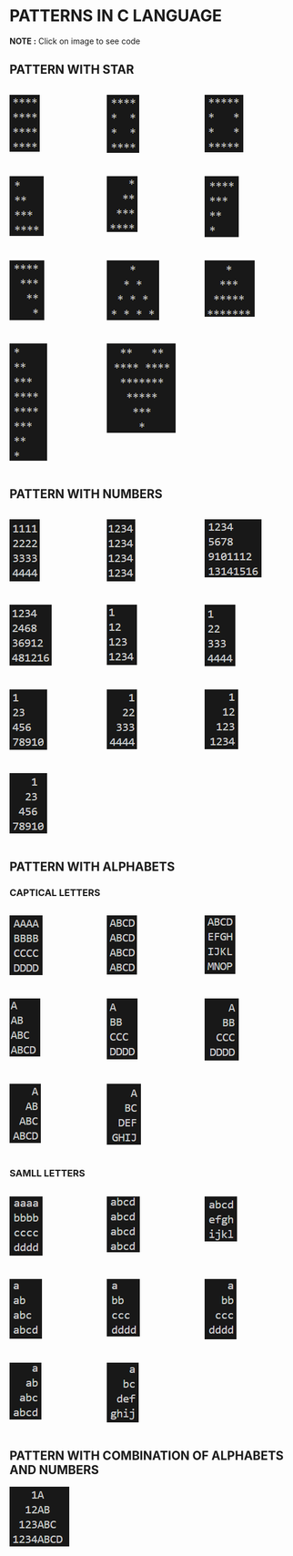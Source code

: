# PATTERNS IN C LANGUAGE 

**NOTE :**  Click on image to see code 
## PATTERN WITH STAR
<div style="display: grid; grid-template-columns: 1fr 1fr 1fr; gap: 10px;">

[![PATTERN IMAGE](Pattern/IMG/IMG1.png "PATTERN")](Pattern/pat1.c) 

[![PATTERN IMAGE](Pattern/IMG/IMG11.png "PATTERN")](Pattern/pat11.c) 

[![PATTERN IMAGE](Pattern/IMG/IMG12.png "PATTERN")](Pattern/pat12.c) 

[![PATTERN IMAGE](Pattern/IMG/IMG13.png "PATTERN")](Pattern/pat13.c) 

[![PATTERN IMAGE](Pattern/IMG/IMG14.png "PATTERN")](Pattern/pat14.c) 

[![PATTERN IMAGE](Pattern/IMG/IMG36.png "PATTERN")](Pattern/pat36.c) 

[![PATTERN IMAGE](Pattern/IMG/IMG35.png "PATTERN")](Pattern/pat35.c) 

[![PATTERN IMAGE](Pattern/IMG/IMG15.png  "PATTERN")](Pattern/pat15.c) 

[![PATTERN IMAGE](Pattern/IMG/IMG16.png "PATTERN")](Pattern/pat16.c)

[![PATTERN IMAGE](Pattern/IMG/IMG38.png "PATTERN")](Pattern/pat38.c) 

[![PATTERN IMAGE](Pattern/IMG/IMG39.png "PATTERN")](Pattern/pat39.c) 

</div>

 ## PATTERN WITH NUMBERS
<div style="display: grid; grid-template-columns: 1fr 1fr 1fr; gap: 10px;">

[![PATTERN IMAGE](Pattern/IMG/IMG2.png "PATTERN")](Pattern/pat2.c)

[![PATTERN IMAGE](Pattern/IMG/IMG3.png "PATTERN")](Pattern/pat3.c)

[![PATTERN IMAGE](Pattern/IMG/IMG4.png "PATTERN")](Pattern/pat4.c)

[![PATTERN IMAGE](Pattern/IMG/IMG5.png "PATTERN")](Pattern/pat5.c)

[![PATTERN IMAGE](Pattern/IMG/IMG17.png "PATTERN")](Pattern/pat17.c) 

[![PATTERN IMAGE](Pattern/IMG/IMG18.png "PATTERN")](Pattern/pat18.c) 

[![PATTERN IMAGE](Pattern/IMG/IMG19.png "PATTERN")](Pattern/pat19.c) 

[![PATTERN IMAGE](Pattern/IMG/IMG21.png "PATTERN")](Pattern/pat21.c) 

[![PATTERN IMAGE](Pattern/IMG/IMG22.png "PATTERN")](Pattern/pat22.c) 

[![PATTERN IMAGE](Pattern/IMG/IMG23.png "PATTERN")](Pattern/pat23.c) 

</div>

## PATTERN WITH ALPHABETS
### CAPTICAL LETTERS
<div style="display: grid; grid-template-columns: 1fr 1fr 1fr; gap: 10px;">

[![PATTERN IMAGE](Pattern/IMG/IMG6.png "PATTERN")](Pattern/pat6.c) 

[![PATTERN IMAGE](Pattern/IMG/IMG7.png "PATTERN")](Pattern/pat7.c) 
 
[![PATTERN IMAGE](Pattern/IMG/IMG10.png "PATTERN")](Pattern/pat10.c) 

[![PATTERN IMAGE](Pattern/IMG/IMG24.png "PATTERN")](Pattern/pat24.c) 

[![PATTERN IMAGE](Pattern/IMG/IMG25.png "PATTERN")](Pattern/pat25.c) 

[![PATTERN IMAGE](Pattern/IMG/IMG26.png "PATTERN")](Pattern/pat26.c) 

[![PATTERN IMAGE](Pattern/IMG/IMG27.png "PATTERN")](Pattern/pat27.c) 

[![PATTERN IMAGE](Pattern/IMG/IMG28.png "PATTERN")](Pattern/pat28.c) 
</div>

### SAMLL LETTERS
<div style="display: grid; grid-template-columns: 1fr 1fr 1fr; gap: 10px;">

[![PATTERN IMAGE](Pattern/IMG/IMG9.png "PATTERN")](Pattern/pat9.c) 

[![PATTERN IMAGE](Pattern/IMG/IMG8.png "PATTERN")](Pattern/pat8.c) 

[![PATTERN IMAGE](Pattern/IMG/IMG29.png "PATTERN")](Pattern/pat29.c) 

[![PATTERN IMAGE](Pattern/IMG/IMG30.png "PATTERN")](Pattern/pat30.c)

[![PATTERN IMAGE](Pattern/IMG/IMG31.png "PATTERN")](Pattern/pat31.c)

[![PATTERN IMAGE](Pattern/IMG/IMG32.png "PATTERN")](Pattern/pat32.c)

[![PATTERN IMAGE](Pattern/IMG/IMG33.png "PATTERN")](Pattern/pat33.c)

[![PATTERN IMAGE](Pattern/IMG/IMG34.png "PATTERN")](Pattern/pat34.c)

</div>

## PATTERN WITH COMBINATION OF ALPHABETS AND NUMBERS
[![PATTERN IMAGE](Pattern/IMG/IMG20.png "PATTERN")](Pattern/pat20.c) 

